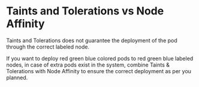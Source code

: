# Taints and Tolerations vs Node Affinity

Taints and Tolerations does not guarantee the deployment of the pod through the correct labeled node.


If you want to deploy red green blue colored pods to red green blue labeled nodes, in case of extra pods exist in the system, combine Taints & Tolerations with Node Affinity to ensure the correct deployment as per you planned.
